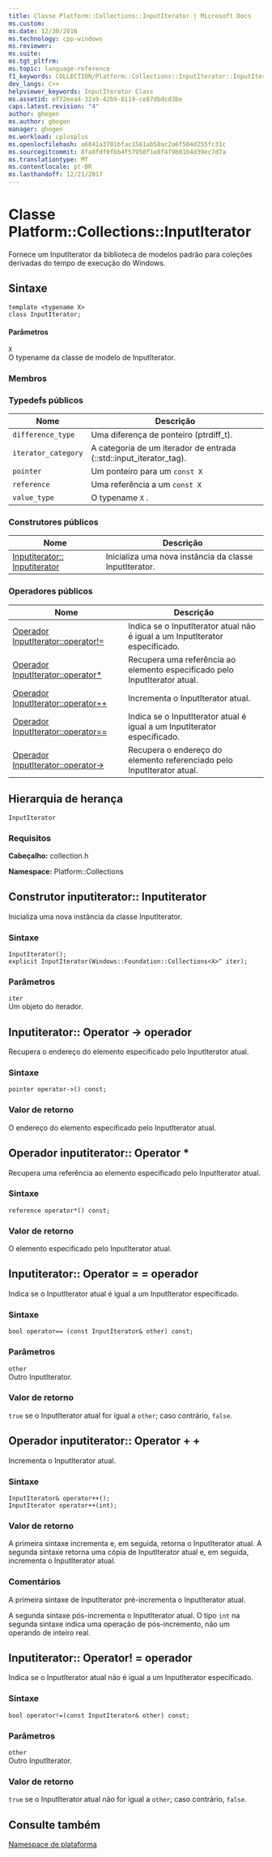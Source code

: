 ```yaml
---
title: Classe Platform::Collections::InputIterator | Microsoft Docs
ms.custom: 
ms.date: 12/30/2016
ms.technology: cpp-windows
ms.reviewer: 
ms.suite: 
ms.tgt_pltfrm: 
ms.topic: language-reference
f1_keywords: COLLECTION/Platform::Collections::InputIterator::InputIterator
dev_langs: C++
helpviewer_keywords: InputIterator Class
ms.assetid: ef72eea4-32a9-42b9-8119-ce87dbdcd3be
caps.latest.revision: "4"
author: ghogen
ms.author: ghogen
manager: ghogen
ms.workload: cplusplus
ms.openlocfilehash: a6041a3701bfac1561ab58ac2a6f504d255fc31c
ms.sourcegitcommit: 8fa8fdf0fbb4f57950f1e8f4f9b81b4d39ec7d7a
ms.translationtype: MT
ms.contentlocale: pt-BR
ms.lasthandoff: 12/21/2017
---
```

# <a name="platformcollectionsinputiterator-class"></a>Classe Platform::Collections::InputIterator
Fornece um InputIterator da biblioteca de modelos padrão para coleções derivadas do tempo de execução do Windows.  
  
## <a name="syntax"></a>Sintaxe  
  
```  
template <typename X>  
class InputIterator;  
```  
  
#### <a name="parameters"></a>Parâmetros  
 `X`  
 O typename da classe de modelo de InputIterator.  
  
### <a name="members"></a>Membros  
  
### <a name="public-typedefs"></a>Typedefs públicos  
  
|Nome|Descrição|  
|----------|-----------------|  
|`difference_type`|Uma diferença de ponteiro (ptrdiff_t).|  
|`iterator_category`|A categoria de um iterador de entrada (::std::input_iterator_tag).|  
|`pointer`|Um ponteiro para um `const X`|  
|`reference`|Uma referência a um `const X`|  
|`value_type`|O typename `X` .|  
  
### <a name="public-constructors"></a>Construtores públicos  
  
|Nome|Descrição|  
|----------|-----------------|  
|[Inputiterator:: Inputiterator](#ctor)|Inicializa uma nova instância da classe InputIterator.|  
  
### <a name="public-operators"></a>Operadores públicos  
  
|Nome|Descrição|  
|----------|-----------------|  
|[Operador InputIterator::operator!=](#operator-inequality)|Indica se o InputIterator atual não é igual a um InputIterator especificado.|  
|[Operador InputIterator::operator*](#operator-decrement)|Recupera uma referência ao elemento especificado pelo InputIterator atual.|  
|[Operador InputIterator::operator++](#operator-increment)|Incrementa o InputIterator atual.|  
|[Operador InputIterator::operator==](#operator-equality)|Indica se o InputIterator atual é igual a um InputIterator especificado.|  
|[Operador InputIterator::operator->](#operator-arrow)|Recupera o endereço do elemento referenciado pelo InputIterator atual.|  
  
## <a name="inheritance-hierarchy"></a>Hierarquia de herança  
 `InputIterator`  
  
### <a name="requirements"></a>Requisitos  
 **Cabeçalho:** collection.h  
  
 **Namespace:** Platform::Collections  

## <a name="ctor"></a>Construtor inputiterator:: Inputiterator
Inicializa uma nova instância da classe InputIterator.  
  
### <a name="syntax"></a>Sintaxe  
  
```  
InputIterator();  
explicit InputIterator(Windows::Foundation::Collections<X>^ iter);  
```  
  
### <a name="parameters"></a>Parâmetros  
 `iter`  
 Um objeto do iterador.  
  


## <a name="operator-arrow"></a>Inputiterator:: Operator -&gt; operador
Recupera o endereço do elemento especificado pelo InputIterator atual.  
  
### <a name="syntax"></a>Sintaxe  
  
```  
pointer operator->() const;  
```  
  
### <a name="return-value"></a>Valor de retorno  
 O endereço do elemento especificado pelo InputIterator atual.  
  


## <a name="operator-dereference"></a>Operador inputiterator:: Operator *
Recupera uma referência ao elemento especificado pelo InputIterator atual.  
  
### <a name="syntax"></a>Sintaxe  
  
```  
reference operator*() const;  
```  
  
### <a name="return-value"></a>Valor de retorno  
 O elemento especificado pelo InputIterator atual.  
  


## <a name="operator-equality"></a>Inputiterator:: Operator = = operador
Indica se o InputIterator atual é igual a um InputIterator especificado.  
  
### <a name="syntax"></a>Sintaxe  
  
```  
bool operator== (const InputIterator& other) const;  
```  
  
### <a name="parameters"></a>Parâmetros  
 `other`  
 Outro InputIterator.  
  
### <a name="return-value"></a>Valor de retorno  
 `true` se o InputIterator atual for igual a `other`; caso contrário, `false`.  
  


## <a name="operator-increment"></a>Operador inputiterator:: Operator + +
Incrementa o InputIterator atual.  
  
### <a name="syntax"></a>Sintaxe  
  
```    
InputIterator& operator++();   
InputIterator operator++(int);  
```  
  
### <a name="return-value"></a>Valor de retorno  
 A primeira sintaxe incrementa e, em seguida, retorna o InputIterator atual. A segunda sintaxe retorna uma cópia de InputIterator atual e, em seguida, incrementa o InputIterator atual.  
  
### <a name="remarks"></a>Comentários  
 A primeira sintaxe de InputIterator pré-incrementa o InputIterator atual.  
  
 A segunda sintaxe pós-incrementa o InputIterator atual. O tipo `int` na segunda sintaxe indica uma operação de pós-incremento, não um operando de inteiro real.  
  


## <a name="operator-inequality"></a>Inputiterator:: Operator! = operador
Indica se o InputIterator atual não é igual a um InputIterator especificado.  
  
### <a name="syntax"></a>Sintaxe  
  
```  
bool operator!=(const InputIterator& other) const;  
```  
  
### <a name="parameters"></a>Parâmetros  
 `other`  
 Outro InputIterator.  
  
### <a name="return-value"></a>Valor de retorno  
 `true` se o InputIterator atual não for igual a `other`; caso contrário, `false`.   

  
## <a name="see-also"></a>Consulte também  
 [Namespace de plataforma](platform-namespace-c-cx.md)